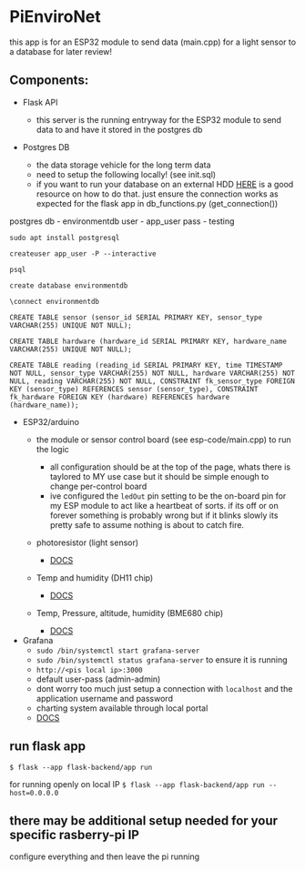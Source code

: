 # PiEnviroNet
this app is for an ESP32 module to send data (main.cpp) for a light sensor to a database for later review!

## Components:
- Flask API
    - this server is the running entryway for the ESP32 module to send data to and have it stored in the postgres db

- Postgres DB
    - the data storage vehicle for the long term data
    - need to setup the following locally! (see init.sql)
    - if you want to run your database on an external HDD [HERE](https://dba.stackexchange.com/questions/283845/postgresql-on-external-hd) is a good resource on how to do that. just ensure the connection works as expected for the flask app in db_functions.py (get_connection())

postgres db - environmentdb
user - app_user
pass - testing

 `sudo apt install postgresql`

 `createuser app_user -P --interactive`

 `psql`

 `create database environmentdb`

 `\connect environmentdb`

 `CREATE TABLE sensor (sensor_id SERIAL PRIMARY KEY, sensor_type VARCHAR(255) UNIQUE NOT NULL);`

 `CREATE TABLE hardware (hardware_id SERIAL PRIMARY KEY, hardware_name VARCHAR(255) UNIQUE NOT NULL);`

 `CREATE TABLE reading (reading_id SERIAL PRIMARY KEY, time TIMESTAMP NOT NULL, sensor_type VARCHAR(255) NOT NULL, hardware VARCHAR(255) NOT NULL, reading VARCHAR(255) NOT NULL, CONSTRAINT fk_sensor_type FOREIGN KEY (sensor_type) REFERENCES sensor (sensor_type), CONSTRAINT fk_hardware FOREIGN KEY (hardware) REFERENCES hardware (hardware_name));`

- ESP32/arduino
    - the module or sensor control board (see esp-code/main.cpp) to run the logic
        - all configuration should be at the top of the page, whats there is taylored to MY use case but it should be simple enough to change per-control board
        - ive configured the `ledOut` pin setting to be the on-board pin for my ESP module to act like a heartbeat of sorts. if its off or on forever something is probably wrong but if it blinks slowly its pretty safe to assume nothing is about to catch fire.
    - photoresistor (light sensor)
        - [DOCS](https://docs.sunfounder.com/projects/esp32-starter-kit/en/latest/arduino/basic_projects/ar_photoresistor.html)

    - Temp and humidity (DH11 chip)
        - [DOCS](https://docs.sunfounder.com/projects/esp32-starter-kit/en/latest/arduino/basic_projects/ar_dht11.html)
    - Temp, Pressure, altitude, humidity (BME680 chip)
        - [DOCS](https://randomnerdtutorials.com/esp32-bme680-sensor-arduino/)
- Grafana
    - `sudo /bin/systemctl start grafana-server`
    - `sudo /bin/systemctl status grafana-server` to ensure it is running
    - `http://<pis local ip>:3000`
    - default user-pass (admin-admin)
    - dont worry too much just setup a connection with `localhost` and the application username and password
    - charting system available through local portal 
    - [DOCS](https://raspberrytips.com/install-grafana-raspberry-pi/)



## run flask app
`$ flask --app flask-backend/app run`

for running openly on local IP
`$ flask --app flask-backend/app run --host=0.0.0.0`

## there may be additional setup needed for your specific rasberry-pi IP
 configure everything and then leave the pi running